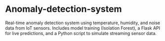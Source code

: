 # Anomaly-detection-system
Real-time anomaly detection system using temperature, humidity, and noise data from IoT sensors. Includes model training (Isolation Forest), a Flask API for live predictions, and a Python script to simulate streaming sensor data.
